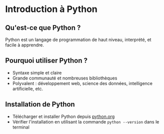 # Introduction à Python

## Qu'est-ce que Python ?
Python est un langage de programmation de haut niveau, interprété, et facile à apprendre.

## Pourquoi utiliser Python ?
- Syntaxe simple et claire
- Grande communauté et nombreuses bibliothèques
- Polyvalent : développement web, science des données, intelligence artificielle, etc.

## Installation de Python
- Télécharger et installer Python depuis [python.org](https://www.python.org/downloads/)
- Vérifier l'installation en utilisant la commande `python --version` dans le terminal
